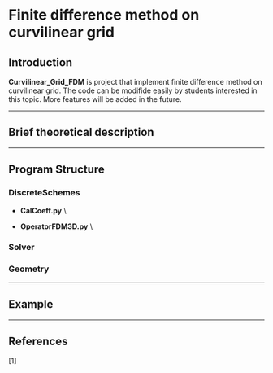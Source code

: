 # Finite difference method on curvilinear grid

## Introduction
**Curvilinear_Grid_FDM** is project that implement finite difference method on curvilinear grid. The code can be modifide easily by students interested in this topic. More features will be added in the future.

***
## Brief theoretical description



***
## Program Structure

### DiscreteSchemes

* **CalCoeff.py** \

* **OperatorFDM3D.py** \

### Solver

### Geometry

***
## Example


***
## References
[1] 

